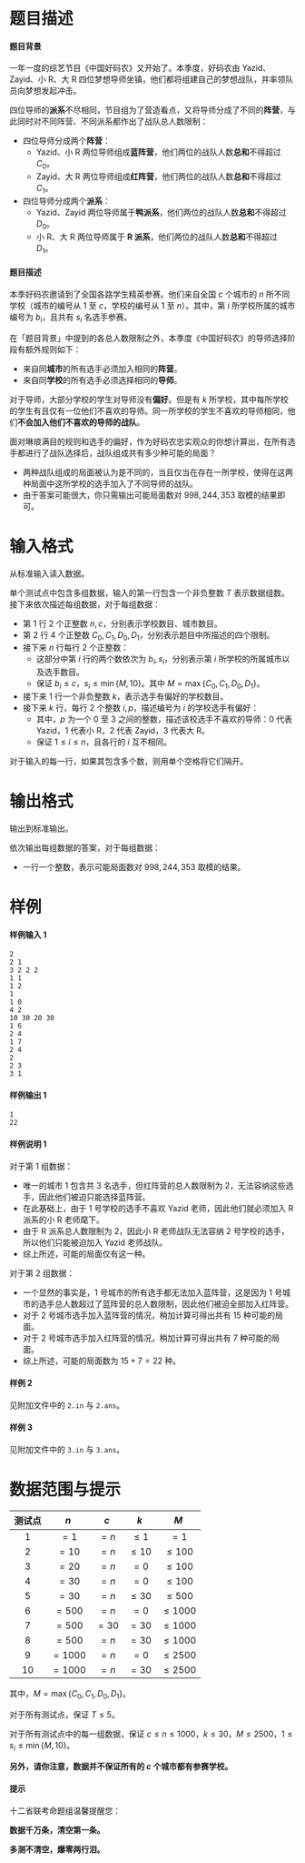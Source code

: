 
# 题目描述

#### 题目背景
一年一度的综艺节目《中国好码农》又开始了。本季度，好码农由 Yazid、Zayid、小 R、大 R 四位梦想导师坐镇，他们都将组建自己的梦想战队，并率领队员向梦想发起冲击。

四位导师的**派系**不尽相同，节目组为了营造看点，又将导师分成了不同的**阵营**，与此同时对不同阵营、不同派系都作出了战队总人数限制：

- 四位导师分成两个**阵营**：
  - Yazid、小 R 两位导师组成**蓝阵营**，他们两位的战队人数**总和**不得超过 $C_0$。
  - Zayid、大 R 两位导师组成**红阵营**，他们两位的战队人数**总和**不得超过 $C_1$。
- 四位导师分成两个**派系**：
  - Yazid、Zayid 两位导师属于**鸭派系**，他们两位的战队人数**总和**不得超过 $D_0$。
  - 小 R、大 R 两位导师属于 **R 派系**，他们两位的战队人数**总和**不得超过 $D_1$。

#### 题目描述
本季好码农邀请到了全国各路学生精英参赛。他们来自全国 $c$ 个城市的 $n$ 所不同学校（城市的编号从 $1$ 至 $c$，学校的编号从 $1$ 至 $n$）。其中，第 $i$ 所学校所属的城市编号为 $b_i$，且共有 $s_i$ 名选手参赛。

在「题目背景」中提到的各总人数限制之外，本季度《中国好码农》的导师选择阶段有额外规则如下：

- 来自同**城市**的所有选手必须加入相同的**阵营**。
- 来自同**学校**的所有选手必须选择相同的**导师**。

对于导师，大部分学校的学生对导师没有**偏好**。但是有 $k$ 所学校，其中每所学校的学生有且仅有一位他们不喜欢的导师。同一所学校的学生不喜欢的导师相同，他们**不会加入他们不喜欢的导师的战队**。

面对琳琅满目的规则和选手的偏好，作为好码农忠实观众的你想计算出，在所有选手都进行了战队选择后，战队组成共有多少种可能的局面？

- 两种战队组成的局面被认为是不同的，当且仅当在存在一所学校，使得在这两种局面中这所学校的选手加入了不同导师的战队。
- 由于答案可能很大，你只需输出可能局面数对 $998,244,353$ 取模的结果即可。

# 输入格式

从标准输入读入数据。

单个测试点中包含多组数据，输入的第一行包含一个非负整数 $T$ 表示数据组数。接下来依次描述每组数据，对于每组数据：

- 第 $1$ 行 $2$ 个正整数 $n,c$，分别表示学校数目、城市数目。
- 第 $2$ 行 $4$ 个正整数 $C_0,C_1,D_0,D_1$，分别表示题目中所描述的四个限制。
- 接下来 $n$ 行每行 $2$ 个正整数：
  - 这部分中第 $i$ 行的两个数依次为 $b_i,s_i$，分别表示第 $i$ 所学校的所属城市以及选手数目。
  - 保证 $b_i \leq c$，$s_i \leq \min\{M, 10\}$。其中 $M=\max{\left\{ C_0,C_1,D_0,D_1\right\}}$。
- 接下来 $1$ 行一个非负整数 $k$，表示选手有偏好的学校数目。
- 接下来 $k$ 行，每行 $2$ 个整数 $i,p$，描述编号为 $i$ 的学校选手有偏好：
  - 其中，$p$ 为一个 $0$ 至 $3$ 之间的整数，描述该校选手不喜欢的导师：0 代表 Yazid，1 代表小 R，2 代表 Zayid，3 代表大 R。
  - 保证 $1\leq i\leq n$，且各行的 $i$ 互不相同。

对于输入的每一行，如果其包含多个数，则用单个空格将它们隔开。

# 输出格式

输出到标准输出。

依次输出每组数据的答案，对于每组数据：

- 一行一个整数，表示可能局面数对 $998,244,353$ 取模的结果。

# 样例

#### 样例输入 1
```plain
2
2 1
3 2 2 2
1 1
1 2
1
1 0
4 2
10 30 20 30
1 6
2 4
1 7
2 4
2
2 3
3 1
```
#### 样例输出 1
```plain
1
22
```
#### 样例说明 1
对于第 1 组数据：

- 唯一的城市 1 包含共 $3$ 名选手，但红阵营的总人数限制为 $2$，无法容纳这些选手，因此他们被迫只能选择蓝阵营。
- 在此基础上，由于 1 号学校的选手不喜欢 Yazid 老师，因此他们就必须加入 R 派系的小 R 老师麾下。
- 由于 R 派系总人数限制为 $2$，因此小 R 老师战队无法容纳 2 号学校的选手，所以他们只能被迫加入 Yazid 老师战队。
- 综上所述，可能的局面仅有这一种。

对于第 2 组数据：

- 一个显然的事实是，1 号城市的所有选手都无法加入蓝阵营，这是因为 1 号城市的选手总人数超过了蓝阵营的总人数限制，因此他们被迫全部加入红阵营。
- 对于 2 号城市选手加入蓝阵营的情况，稍加计算可得出共有 $15$ 种可能的局面。
- 对于 2 号城市选手加入红阵营的情况，稍加计算可得出共有 $7$ 种可能的局面。
- 综上所述，可能的局面数为 $15+7=22$ 种。

#### 样例 2
见附加文件中的 `2.in` 与 `2.ans`。

#### 样例 3
见附加文件中的 `3.in` 与 `3.ans`。

# 数据范围与提示

|测试点|$n$|$c$|$k$|$M$|
|:-:|:-:|:-:|:-:|:-:|
|$1$|$=1$|$=n$|$\le 1$|$=1$|
|$2$|$=10$|$=n$|$\le 10$|$\le 100$|
|$3$|$=20$|$=n$|$=0$|$\le 100$|
|$4$|$=30$|$=n$|$=0$|$\le 100$|
|$5$|$=30$|$=n$|$\le 30$|$\le 500$|
|$6$|$=500$|$=n$|$=0$|$\le 1000$|
|$7$|$=500$|$=30$|$= 30$|$\le 1000$|
|$8$|$=500$|$=n$|$= 30$|$\le 1000$|
|$9$|$=1000$|$=n$|$=0$|$\le 2500$|
|$10$|$=1000$|$=n$|$=30$|$\le 2500$|

其中，$M=\max{\left\{ C_0,C_1,D_0,D_1\right\}}$。

对于所有测试点，保证 $T\leq 5$。

对于所有测试点中的每一组数据，保证 $c\leq n\leq 1000$，$k\leq 30$，$M\leq 2500$，$1\leq s_i \leq \min\{M, 10\}$。

**另外，请你注意，数据并不保证所有的 $c$ 个城市都有参赛学校。**

#### 提示
十二省联考命题组温馨提醒您：

**数据千万条，清空第一条。**

**多测不清空，爆零两行泪。**

